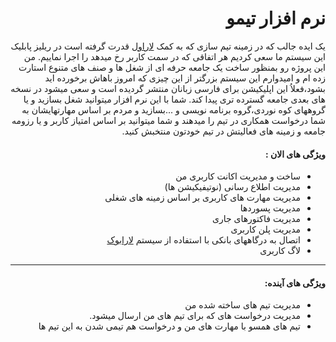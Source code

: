 <div align="right" dir="rtl">

# نرم افزار تیمو
یک ایده جالب که در زمینه تیم سازی که به کمک  [لاراول](http://laravel.com "لاراول") قدرت گرفته است
در ریلیز پابلیک این سیستم ما سعی کردیم هر اتفاقی که در سمت کاربر رخ میدهد را اجرا نماییم.
من این پروژه رو بمنظور ساخت یک جامعه حرفه ای از شغل ها و صنف های متنوع استارت زده ام و امیدوارم این سیستم بزرگتر از این چیزی که امروز باهاش برخورده اید بشود،فعلاُ این اپلیکیشن برای فارسی زبانان منتشر گردیده است و سعی میشود در نسخه های بعدی جامعه گسترده تری پیدا کند.
شما با این نرم افزار میتوانید شغل بسازید و یا گروههای کوه نوردی،گروه  برنامه نویسی و ...بسازید و مردم بر اساس مهارتهایشان به شما درخواست همکاری در تیم را میدهند و شما میتوانید بر اساس امتیاز کاربر و یا رزومه جامعه و زمینه های فعالیتش در تیم خودتون منتخبش کنید.
#### ویژگی های الان :
- ساخت و مدیریت اکانت کاربری من
- مدیریت اطلاع رسانی (نوتیفیکیشن ها)
- مدیریت مهارت های کاربری بر اساس زمینه های شغلی
-  مدیریت پسوردها
- مدیریت فاکتورهای جاری
- مدیریت پلن کاربری 
- اتصال به درگاههای بانکی با استفاده از سیستم [لارابوک](https://github.com/larabook/gateway "لارابوک")
- لاگ کاربری
------------
#### ویژگی های آینده:
- مدیریت تیم های ساخته شده من
- مدیریت درخواست های که برای تیم های من ارسال میشود.
- تیم های همسو با مهارت های من و درخواست هم تیمی شدن به این تیم ها 

</div>
